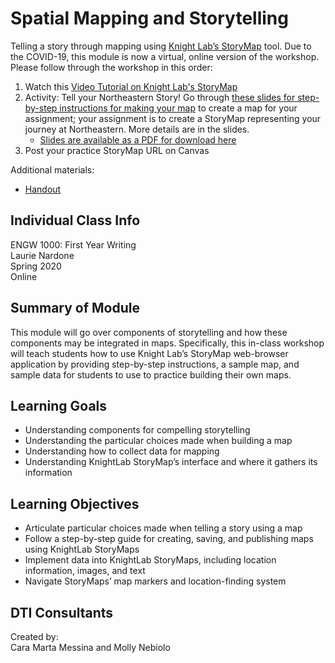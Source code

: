 # Spatial Mapping and Storytelling 
Telling a story through mapping using [Knight Lab’s StoryMap](https://storymap.knightlab.com/) tool. Due to the COVID-19, this module is now a virtual, online version of the workshop. Please follow through the workshop in this order:
1. Watch this [Video Tutorial on Knight Lab's StoryMap](https://www.youtube.com/watch?v=X33ud7RYZFg&feature=youtu.be)
2. Activity: Tell your Northeastern Story! Go through [these slides for step-by-step instructions for making your map](https://docs.google.com/presentation/d/1dySkuxJIOwWGGkAC_M9bzdOtGe9SPl_75VCteHVSAsQ/edit?usp=sharing) to create a map for your assignment; your assignment is to create a StoryMap representing your journey at Northeastern. More details are in the slides.
      - [Slides are available as a PDF for download here](https://github.com/NULabNortheastern/digitalassignmentshowcase/blob/master/mapping/first_year_writing-spring2020-nardone/slides-storymaps.pdf)
3. Post your practice StoryMap URL on Canvas

Additional materials:
- [Handout](https://github.com/NULabNortheastern/digitalassignmentshowcase/blob/master/mapping/first_year_writing-spring2020-nardone/handout-intro_to_storymaps.pdf)


## Individual Class Info
ENGW 1000: First Year Writing
<br>
Laurie Nardone
<br>
Spring 2020
<br>
Online 
<br>

## Summary of Module
This module will go over components of storytelling and how these components may be integrated in maps. Specifically, this in-class workshop will teach students how to use Knight Lab’s StoryMap web-browser application by providing step-by-step instructions, a sample map, and sample data for students to use to practice building their own maps. 

## Learning Goals
- Understanding components for compelling storytelling
- Understanding the particular choices made when building a map
- Understanding how to collect data for mapping
- Understanding KnightLab StoryMap’s interface and where it gathers its information

## Learning Objectives
- Articulate particular choices made when telling a story using a map
- Follow a step-by-step guide for creating, saving, and publishing maps using KnightLab StoryMaps
- Implement data into KnightLab StoryMaps, including location information, images, and text
- Navigate StoryMaps’ map markers and location-finding system

## DTI Consultants
Created by:<br>
Cara Marta Messina and Molly Nebiolo
